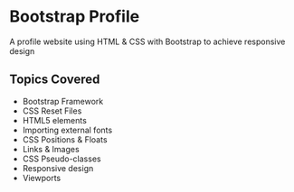 # Bootstrap Profile
A profile website using HTML &amp; CSS with Bootstrap to achieve responsive design

## Topics Covered
* Bootstrap Framework
* CSS Reset Files
* HTML5 elements
* Importing external fonts
* CSS Positions & Floats
* Links & Images
* CSS Pseudo-classes
* Responsive design
* Viewports
